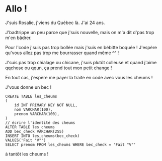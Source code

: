 # Allo !

J'suis Rosalie, j'viens du Québec là. J'ai 24 ans.

J'badtrippe un peu parce que j'suis nouvelle, mais on m'a dit d'pas trop m'en bâdrer.

Pour l'code j'suis pas trop bollée mais j'suis en bébitte boquée ! J'espère qu'vous allez pas trop me bourrasser quand même ^^ !

J'suis pas trop chialage ou chicane, j'suis plutôt colleuse et quand j'aime qqchose ou qqun, ça prend tout mon petit change !

En tout cas, j'espère me payer la traite en code avec vous les cheums !

J'vous donne un bec !

```
CREATE TABLE les_cheums
(
    id INT PRIMARY KEY NOT NULL,
    nom VARCHAR(100),
    prenom VARCHAR(100),
)
// écrire l'identité des cheums
ALTER TABLE les_cheums
ADD bec_check VARCHAR(255)
INSERT INTO les_cheums(bec_check)
VALUES('Fait "V"')
SELECT prenom FROM les_cheums WHERE bec_check = 'Fait "V"'

```

à tantôt les cheums ! 